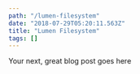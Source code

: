 ```yaml
---
path: "/lumen-filesystem"
date: "2018-07-29T05:20:11.563Z"
title: "Lumen Filesystem"
tags: []
---
```


Your next, great blog post goes here
